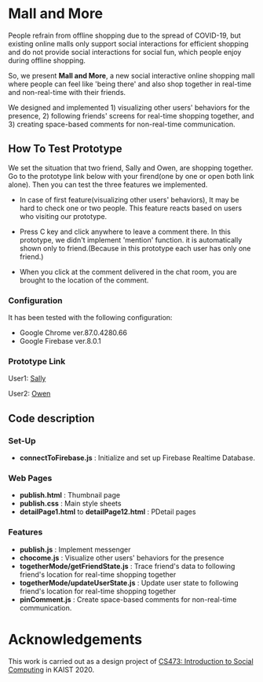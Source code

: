
# Mall and More

People refrain from offline shopping due to the spread of COVID-19, but existing online malls only support social interactions for efficient shopping and do not provide social interactions for social fun, which people enjoy during offline shopping. 

So, we present **Mall and More**, a new social interactive online shopping mall where people can feel like 'being there' and also shop together in real-time and non-real-time with their friends.

We designed and implemented 1) visualizing other users' behaviors for the presence, 2) following friends' screens for real-time shopping together, and 3) creating space-based comments for non-real-time communication.

## How To Test Prototype

We set the situation that two friend, Sally and Owen, are shopping together. Go to the prototype link below with your firend(one by one or open both link alone). Then you can test the three features we implemented.

* In case of first feature(visualizing other users' behaviors), It may be hard to check one or two people. This feature reacts based on users who visiting our prototype.

* Press C key and click anywhere to leave a comment there. In this prototype, we didn't implement 'mention' function. it is automatically shown only to friend.(Because in this prototype each user has only one friend.)

* When you click at the comment delivered in the chat room, you are brought to the location of the comment.

### Configuration

It has been tested with the following configuration:

* Google Chrome ver.87.0.4280.66
* Google Firebase ver.8.0.1
 
### Prototype Link

User1: [Sally](https://mallandmore.github.io/mockup/publish.html?groupId=0&studentId=20210374)

User2: [Owen](https://mallandmore.github.io/mockup/publish.html?groupId=0&studentId=20210473)


## Code description
### Set-Up
* **connectToFirebase.js** : Initialize and set up Firebase Realtime Database.

### Web Pages
* **publish.html** : Thumbnail page
* **publish.css** : Main style sheets
* **detailPage1.html** to **detailPage12.html** : PDetail pages

### Features
* **publish.js** : Implement messenger
* **chocome.js** : Visualize other users' behaviors for the presence
* **togetherMode/getFriendState.js** : Trace friend's data to following friend's location for real-time shopping together
* **togetherMode/updateUserState.js** : Update user state to following friend's location for real-time shopping together
* **pinComment.js** : Create space-based comments for non-real-time communication.


# Acknowledgements
This work is carried out as a design project of [CS473: Introduction to Social Computing](https://www.kixlab.org/courses/cs473-fall-2020/index.html) in KAIST 2020.
